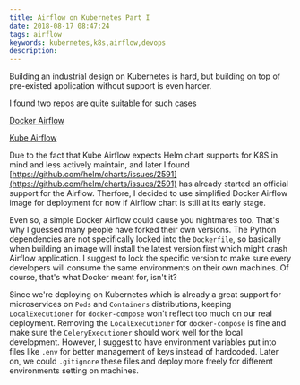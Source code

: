 ```yaml
---
title: Airflow on Kubernetes Part I
date: 2018-08-17 08:47:24
tags: airflow
keywords: kubernetes,k8s,airflow,devops
description:
---
```


Building an industrial design on Kubernetes is hard, but building on top of pre-existed application without support is even harder.

I found two repos are quite suitable for such cases

[Docker Airflow](https://github.com/mumoshu/kube-airflow)

[Kube Airflow](https://github.com/mumoshu/kube-airflow)

Due to the fact that Kube Airflow expects Helm chart supports for K8S in mind and less actively maintain, and later I found [https://github.com/helm/charts/issues/2591](https://github.com/helm/charts/issues/2591) has already started an official support for the Airflow. Therfore, I decided to use simplified Docker Airflow image for deployment for now if Airflow chart is still at its early stage.

Even so, a simple Docker Airflow could cause you nightmares too. That's why I guessed many people have forked their own versions. The Python dependencies are not specifically locked into the `Dockerfile`, so basically when building an image will install the latest version first which might crash Airflow application. I suggest to lock the specific version to make sure every developers will consume the same environments on their own machines. Of course, that's what Docker meant for, isn't it?

Since we're deploying on Kubernetes which is already a great support for microservices on `Pods` and `Containers` distributions, keeping `LocalExecutioner` for `docker-compose` won't reflect too much on our real deployment. Removing the `LocalExecutioner` for `docker-compose` is fine and make sure the `CeleryExecutioner` should work well for the local  development. However, I suggest to have environment variables put into files like `.env` for better management of keys instead of hardcoded. Later on, we could `.gitignore` these files and deploy more freely for  different environments setting on machines.
